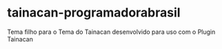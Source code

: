 # tainacan-programadorabrasil
Tema filho para o Tema do Tainacan desenvolvido para uso com o Plugin Tainacan
